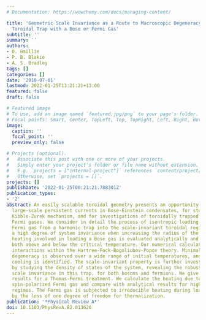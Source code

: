 ```yaml
---
# Documentation: https://wowchemy.com/docs/managing-content/

title: 'Geometric Scale Invariance as a Route to Macroscopic Degeneracy: Loading a
  Toroidal Trap with a Bose or Fermi Gas'
subtitle: ''
summary: ''
authors:
- D. Baillie
- P. B. Blakie
- A. S. Bradley
tags: []
categories: []
date: '2010-07-01'
lastmod: 2022-01-25T13:21:21+13:00
featured: false
draft: false

# Featured image
# To use, add an image named `featured.jpg/png` to your page's folder.
# Focal points: Smart, Center, TopLeft, Top, TopRight, Left, Right, BottomLeft, Bottom, BottomRight.
image:
  caption: ''
  focal_point: ''
  preview_only: false

# Projects (optional).
#   Associate this post with one or more of your projects.
#   Simply enter your project's folder or file name without extension.
#   E.g. `projects = ["internal-project"]` references `content/project/deep-learning/index.md`.
#   Otherwise, set `projects = []`.
projects: []
publishDate: '2022-01-25T00:21:21.788301Z'
publication_types:
- '2'
abstract: An easily scalable toroidal geometry presents an opportunity for creating
  large-scale persistent currents in Bose-Einstein condensates, for studies of the
  Kibble-Zurek mechanism, and for investigations of toroidally trapped degenerate
  Fermi gases. We consider in detail the process of isentropic loading of a Bose or
  Fermi gas from a harmonic trap into the scale-invariant toroidal regime that exhibits
  a high degree of system invariance when increasing the radius of the toroid. The
  heating involved in loading a Bose gas is evaluated analytically and numerically,
  both above and below the critical temperature. Our numerical calculations treat
  interactions within the Hartree-Fock-Bogoliubov-Popov theory. Minimal change in
  degeneracy is observed over a wide range of initial temperatures, and a regime of
  cooling is identified. The scale-invariant property is further investigated analytically
  by studying the density of states of the system, revealing the robust nature of
  scale invariance in this trap, for both bosons and fermions. We give analytical
  results for a Thomas-Fermi treatment. We calculate the heating due to loading a
  spin-polarized Fermi gas and compare with analytical results for high- and low-temperature
  regimes. The Fermi gas is subjected to irreducible heating during loading, caused
  by the loss of one degree of freedom for thermalization.
publication: '*Physical Review A*'
doi: 10.1103/PhysRevA.82.013626
---
```

